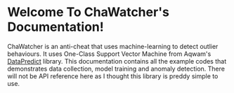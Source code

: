 # Welcome To ChaWatcher's Documentation!

ChaWatcher is an anti-cheat that uses machine-learning to detect outlier behaviours. It uses One-Class Support Vector Machine from Aqwam's [DataPredict](aqwamcreates.github.io/DataPredict/) library.
This documentation contains all the example codes that demonstrates data collection, model training and anomaly detection. There will not be API reference here as I thought this library is preddy simple to use.
